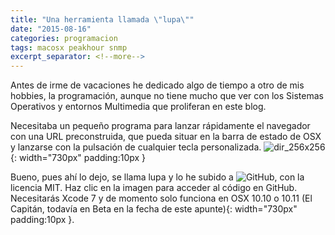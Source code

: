 ```yaml
---
title: "Una herramienta llamada \"lupa\""
date: "2015-08-16"
categories: programacion
tags: macosx peakhour snmp
excerpt_separator: <!--more-->
---
```


Antes de irme de vacaciones he dedicado algo de tiempo a otro de mis hobbies, la programación, aunque no tiene mucho que ver con los Sistemas Operativos y entornos Multimedia que proliferan en este blog.

Necesitaba un pequeño programa para lanzar rápidamente el navegador con una URL preconstruida, que pueda situar en la barra de estado de OSX y lanzarse con la pulsación de cualquier tecla personalizada. ![dir_256x256](/assets/img/original/dir_256x256.png){: width="730px" padding:10px }

Bueno, pues ahí lo dejo, se llama lupa y lo he subido a ![GitHub](/assets/img/original/lupa), con la licencia MIT. Haz clic en la imagen para acceder al código en GitHub. Necesitarás Xcode 7 y de momento solo funciona en OSX 10.10 o 10.11 (El Capitán, todavía en Beta en la fecha de este apunte){: width="730px" padding:10px }.
